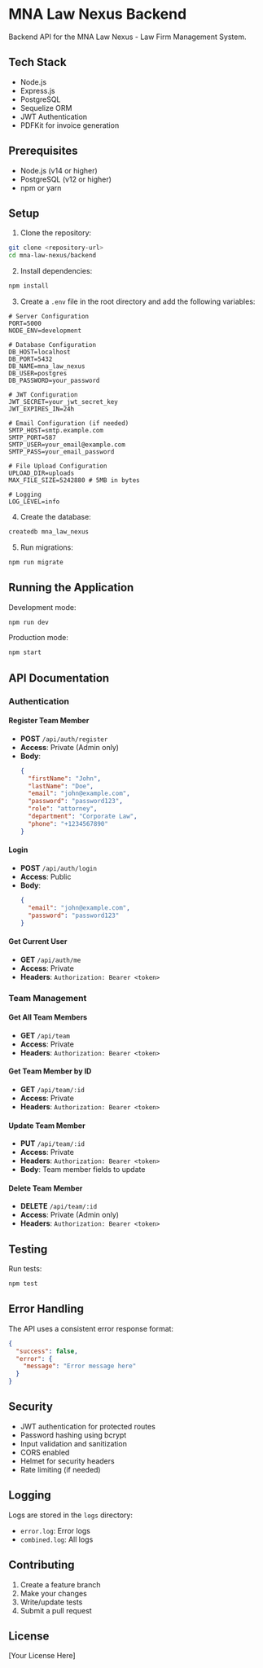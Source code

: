 # MNA Law Nexus Backend

Backend API for the MNA Law Nexus - Law Firm Management System.

## Tech Stack

- Node.js
- Express.js
- PostgreSQL
- Sequelize ORM
- JWT Authentication
- PDFKit for invoice generation

## Prerequisites

- Node.js (v14 or higher)
- PostgreSQL (v12 or higher)
- npm or yarn

## Setup

1. Clone the repository:
```bash
git clone <repository-url>
cd mna-law-nexus/backend
```

2. Install dependencies:
```bash
npm install
```

3. Create a `.env` file in the root directory and add the following variables:
```env
# Server Configuration
PORT=5000
NODE_ENV=development

# Database Configuration
DB_HOST=localhost
DB_PORT=5432
DB_NAME=mna_law_nexus
DB_USER=postgres
DB_PASSWORD=your_password

# JWT Configuration
JWT_SECRET=your_jwt_secret_key
JWT_EXPIRES_IN=24h

# Email Configuration (if needed)
SMTP_HOST=smtp.example.com
SMTP_PORT=587
SMTP_USER=your_email@example.com
SMTP_PASS=your_email_password

# File Upload Configuration
UPLOAD_DIR=uploads
MAX_FILE_SIZE=5242880 # 5MB in bytes

# Logging
LOG_LEVEL=info
```

4. Create the database:
```bash
createdb mna_law_nexus
```

5. Run migrations:
```bash
npm run migrate
```

## Running the Application

Development mode:
```bash
npm run dev
```

Production mode:
```bash
npm start
```

## API Documentation

### Authentication

#### Register Team Member
- **POST** `/api/auth/register`
- **Access**: Private (Admin only)
- **Body**:
  ```json
  {
    "firstName": "John",
    "lastName": "Doe",
    "email": "john@example.com",
    "password": "password123",
    "role": "attorney",
    "department": "Corporate Law",
    "phone": "+1234567890"
  }
  ```

#### Login
- **POST** `/api/auth/login`
- **Access**: Public
- **Body**:
  ```json
  {
    "email": "john@example.com",
    "password": "password123"
  }
  ```

#### Get Current User
- **GET** `/api/auth/me`
- **Access**: Private
- **Headers**: `Authorization: Bearer <token>`

### Team Management

#### Get All Team Members
- **GET** `/api/team`
- **Access**: Private
- **Headers**: `Authorization: Bearer <token>`

#### Get Team Member by ID
- **GET** `/api/team/:id`
- **Access**: Private
- **Headers**: `Authorization: Bearer <token>`

#### Update Team Member
- **PUT** `/api/team/:id`
- **Access**: Private
- **Headers**: `Authorization: Bearer <token>`
- **Body**: Team member fields to update

#### Delete Team Member
- **DELETE** `/api/team/:id`
- **Access**: Private (Admin only)
- **Headers**: `Authorization: Bearer <token>`

## Testing

Run tests:
```bash
npm test
```

## Error Handling

The API uses a consistent error response format:
```json
{
  "success": false,
  "error": {
    "message": "Error message here"
  }
}
```

## Security

- JWT authentication for protected routes
- Password hashing using bcrypt
- Input validation and sanitization
- CORS enabled
- Helmet for security headers
- Rate limiting (if needed)

## Logging

Logs are stored in the `logs` directory:
- `error.log`: Error logs
- `combined.log`: All logs

## Contributing

1. Create a feature branch
2. Make your changes
3. Write/update tests
4. Submit a pull request

## License

[Your License Here] 